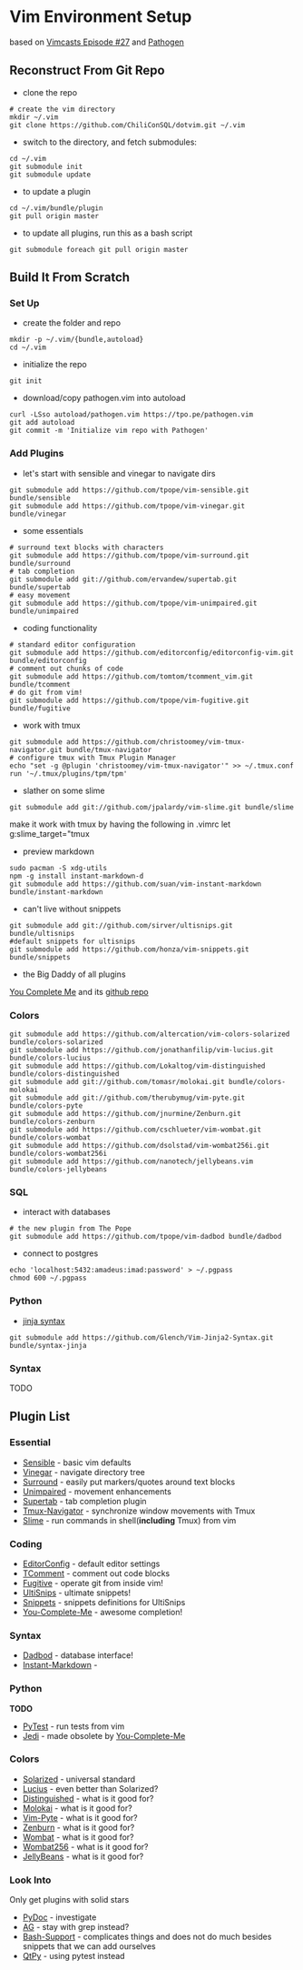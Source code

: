 [1]: https://github.com/tpope/vim-sensible.git
[2]: https://github.com/tpope/vim-vinegar.git
[3]: https://github.com/tpope/vim-surround.git
[4]: https://github.com/tpope/vim-unimpaired.git
[5]: git://github.com/ervandew/supertab.git
[6]: https://github.com/christoomey/vim-tmux-navigator.git
[7]: git://github.com/jpalardy/vim-slime.git

[10]: https://github.com/editorconfig/editorconfig-vim.git
[11]: https://github.com/tomtom/tcomment_vim.git
[12]: https://github.com/tpope/vim-fugitive.git
[13]: git://github.com/sirver/ultisnips.git
[14]: https://github.com/honza/vim-snippets.git
[15]: http://valloric.github.io/YouCompleteMe/
[16]: https://github.com/Valloric/YouCompleteMe

[20]: https://github.com/tpope/vim-dadbod
[21]: https://github.com/suan/vim-instant-markdown

[22]: https://github.com/alfredodeza/pytest.vim.git

[29]: https://github.com/Glench/Vim-Jinja2-Syntax.git
[NOT DONE YET]: # (
[23]: git://github.com/exu/pgsql.vim.git
[24]: https://github.com/othree/html5.vim.git
[25]: https://github.com/posva/vim-vue.git
[26]: https://github.com/hail2u/vim-css3-syntax.git
[27]: https://github.com/pangloss/vim-javascript.git
[28]: https://github.com/elzr/vim-json
)
[30]: https://github.com/davidhalter/jedi-vim.git

[40]: https://github.com/altercation/vim-colors-solarized
[41]: https://github.com/jonathanfilip/vim-lucius.git
[42]: https://github.com/Lokaltog/vim-distinguished
[43]: git://github.com/tomasr/molokai.git
[44]: git://github.com/therubymug/vim-pyte.git
[45]: https://github.com/jnurmine/Zenburn.git
[46]: https://github.com/cschlueter/vim-wombat.git
[47]: https://github.com/dsolstad/vim-wombat256i.git
[48]: https://github.com/nanotech/jellybeans.vim

[100]: https://github.com/rking/ag.vim.git
[101]: git://github.com/vim-scripts/bash-support.vim.git
[102]: https://github.com/ameade/qtpy-vim.git
[104]: git://github.com/fs111/pydoc.vim.git

[//]: # (These need to be investigated)
[00]: https://github.com/michaeljsmith/vim-indent-object
[00]: https://github.com/ivalkeen/vim-simpledb
[00]: https://github.com/vim-scripts/scratch.vim.git
[00]: https://github.com/tommcdo/vim-exchange.git
[00]: https://github.com/bling/vim-airline
[00]: https://github.com/tpope/vim-repeat.git
[00]: git://github.com/fholgado/minibufexpl.vim.git
[00]: https://github.com/godlygeek/tabular.git
[00]: https://github.com/sjl/gundo.vim.git
[00]: https://github.com/tpope/vim-abolish.git
[00]: https://github.com/nelstrom/vim-markdown-folding.git
[00]: https://github.com/rstacruz/sparkup.git
[00]: https://github.com/Lokaltog/vim-easymotion.git

[000]: https://github.com/kien/ctrlp.vim.git
[000]: git://github.com/vim-scripts/taglist.vim.git

# Vim Environment Setup

based on [Vimcasts Episode #27](http://vimcasts.org/episodes/synchronizing-plugins-with-git-submodules-and-pathogen/) and [Pathogen](https://github.com/tpope/vim-pathogen#pathogenvim)

## Reconstruct From Git Repo

- clone the repo
```
# create the vim directory
mkdir ~/.vim
git clone https://github.com/ChiliConSQL/dotvim.git ~/.vim
```

- switch to the  directory, and fetch submodules:
```
cd ~/.vim
git submodule init
git submodule update
```

- to update a plugin
```
cd ~/.vim/bundle/plugin
git pull origin master
```

- to update all plugins, run this as a bash script
```
git submodule foreach git pull origin master
```

## Build It From Scratch

### Set Up

- create the folder and repo
```
mkdir -p ~/.vim/{bundle,autoload}
cd ~/.vim
```

- initialize the repo
```
git init
```

- download/copy pathogen.vim into autoload
```
curl -LSso autoload/pathogen.vim https://tpo.pe/pathogen.vim
git add autoload
git commit -m 'Initialize vim repo with Pathogen'
```

### Add Plugins

- let's start with sensible and vinegar to navigate dirs
```
git submodule add https://github.com/tpope/vim-sensible.git	bundle/sensible
git submodule add https://github.com/tpope/vim-vinegar.git bundle/vinegar
```

- some essentials
```
# surround text blocks with characters
git submodule add https://github.com/tpope/vim-surround.git bundle/surround
# tab completion
git submodule add git://github.com/ervandew/supertab.git bundle/supertab
# easy movement
git submodule add https://github.com/tpope/vim-unimpaired.git bundle/unimpaired
```

- coding functionality
```
# standard editor configuration
git submodule add https://github.com/editorconfig/editorconfig-vim.git bundle/editorconfig
# comment out chunks of code
git submodule add https://github.com/tomtom/tcomment_vim.git bundle/tcomment
# do git from vim!
git submodule add https://github.com/tpope/vim-fugitive.git bundle/fugitive
```

- work with tmux
```
git submodule add https://github.com/christoomey/vim-tmux-navigator.git bundle/tmux-navigator
# configure tmux with Tmux Plugin Manager
echo "set -g @plugin 'christoomey/vim-tmux-navigator'" >> ~/.tmux.conf
run '~/.tmux/plugins/tpm/tpm'
```

- slather on some slime
```
git submodule add git://github.com/jpalardy/vim-slime.git bundle/slime
```
   make it work with tmux by having the following in .vimrc
       let g:slime_target="tmux

- preview markdown
```
sudo pacman -S xdg-utils
npm -g install instant-markdown-d
git submodule add https://github.com/suan/vim-instant-markdown bundle/instant-markdown
```

- can't live without snippets
```
git submodule add git://github.com/sirver/ultisnips.git bundle/ultisnips
#default snippets for ultisnips
git submodule add https://github.com/honza/vim-snippets.git bundle/snippets
```

- the Big Daddy of all plugins

[You Complete Me][15] and its [github repo][16]

### Colors

```
git submodule add https://github.com/altercation/vim-colors-solarized bundle/colors-solarized
git submodule add https://github.com/jonathanfilip/vim-lucius.git bundle/colors-lucius
git submodule add https://github.com/Lokaltog/vim-distinguished bundle/colors-distinguished
git submodule add git://github.com/tomasr/molokai.git bundle/colors-molokai
git submodule add git://github.com/therubymug/vim-pyte.git bundle/colors-pyte
git submodule add https://github.com/jnurmine/Zenburn.git bundle/colors-zenburn
git submodule add https://github.com/cschlueter/vim-wombat.git bundle/colors-wombat
git submodule add https://github.com/dsolstad/vim-wombat256i.git bundle/colors-wombat256i
git submodule add https://github.com/nanotech/jellybeans.vim bundle/colors-jellybeans
```

### SQL

- interact with databases
```
# the new plugin from The Pope
git submodule add https://github.com/tpope/vim-dadbod bundle/dadbod
```

- connect to postgres
```
echo 'localhost:5432:amadeus:imad:password' > ~/.pgpass
chmod 600 ~/.pgpass
```

### Python

- [jinja syntax][29]
```
git submodule add https://github.com/Glench/Vim-Jinja2-Syntax.git bundle/syntax-jinja
```

### Syntax

TODO

## Plugin List

### Essential

- [Sensible][1] -
   basic vim defaults
- [Vinegar][2] -
   navigate directory tree
- [Surround][3] -
   easily put markers/quotes around text blocks
- [Unimpaired][4] -
   movement enhancements
- [Supertab][5] -
   tab completion plugin
- [Tmux-Navigator][6] -
   synchronize window movements with Tmux
- [Slime][7] -
   run commands in shell(**including** Tmux) from vim

### Coding
- [EditorConfig][10] -
   default editor settings
- [TComment][11] -
   comment out code blocks
- [Fugitive][12] -
   operate git from inside vim!
- [UltiSnips][13] -
   ultimate snippets!
- [Snippets][14] -
   snippets definitions for UltiSnips
- [You-Complete-Me][15] -
   awesome completion!

### Syntax
- [Dadbod][12] -
   database interface!
- [Instant-Markdown][13] -


### Python
**TODO**
- [PyTest][22] -
   run tests from vim
- [Jedi][30] -
    made obsolete by [You-Complete-Me][15]

### Colors
- [Solarized][40] -
    universal standard
- [Lucius][41] -
    even better than Solarized?
- [Distinguished][42] -
    what is it good for?
- [Molokai][43] -
    what is it good for?
- [Vim-Pyte][44] -
    what is it good for?
- [Zenburn][45] -
    what is it good for?
- [Wombat][46] -
    what is it good for?
- [Wombat256][47] -
    what is it good for?
- [JellyBeans][48] -
    what is it good for?

### Look Into
Only get plugins with solid stars
- [PyDoc][104] -
   investigate
- [AG][100] -
   stay with grep instead?
- [Bash-Support][101] -
   complicates things and does not do much besides snippets that we can add ourselves
- [QtPy][102] -
   using pytest instead

